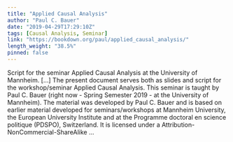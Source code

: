 ```yaml
---
title: "Applied Causal Analysis"
author: "Paul C. Bauer"
date: "2019-04-29T17:29:10Z"
tags: [Causal Analysis, Seminar]
link: "https://bookdown.org/paul/applied_causal_analysis/"
length_weight: "38.5%"
pinned: false
---
```


Script for the seminar Applied Causal Analysis at the University of Mannheim. [...] The present document serves both as slides and script for the workshop/seminar Applied Causal Analysis. This seminar is taught by Paul C. Bauer (right now - Spring Semester 2019 - at the University of Mannheim). The material was developed by Paul C. Bauer and is based on earlier material developed for seminars/workshops at Mannheim University, the European University Institute and at the Programme doctoral en science politique (PDSPO), Switzerland. It is licensed under a Attribution-NonCommercial-ShareAlike ...
